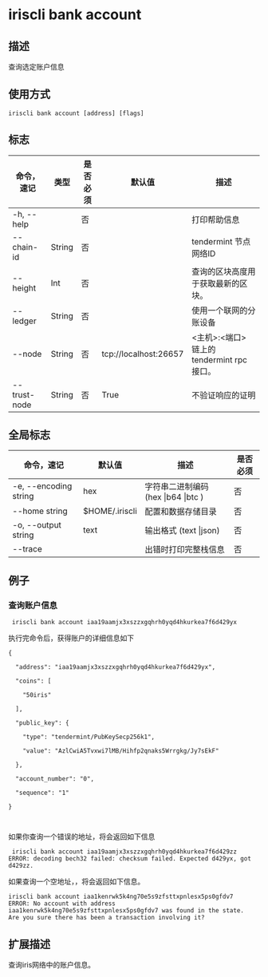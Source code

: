 # iriscli bank account

## 描述

查询选定账户信息

## 使用方式

```
iriscli bank account [address] [flags] 
```

 

## 标志

| 命令，速记   | 类型   | 是否必须 | 默认值                | 描述                                      |
| ------------ | ------ | -------- | --------------------- | ----------------------------------------- |
| -h, --help   |        | 否       |                       | 打印帮助信息                              |
| --chain-id   | String | 否       |                       | tendermint 节点网络ID                     |
| --height     | Int    | 否       |                       | 查询的区块高度用于获取最新的区块。        |
| --ledger     | String | 否       |                       | 使用一个联网的分账设备                    |
| --node       | String | 否       | tcp://localhost:26657 | <主机>:<端口> 链上的tendermint rpc 接口。 |
| --trust-node | String | 否       | True                  | 不验证响应的证明                          |



## 全局标志

| 命令，速记            | 默认值         | 描述                                | 是否必须 |
| --------------------- | -------------- | ----------------------------------- | -------- |
| -e, --encoding string | hex            | 字符串二进制编码 (hex \|b64 \|btc ) | 否       |
| --home string         | $HOME/.iriscli | 配置和数据存储目录                  | 否       |
| -o, --output string   | text           | 输出格式 (text \|json)              | 否       |
| --trace               |                | 出错时打印完整栈信息                | 否       |



## 例子

### 查询账户信息 

```
 iriscli bank account iaa19aamjx3xszzxgqhrh0yqd4hkurkea7f6d429yx
```

执行完命令后，获得账户的详细信息如下

```
{

  "address": "iaa19aamjx3xszzxgqhrh0yqd4hkurkea7f6d429yx",

  "coins": [

    "50iris"

  ],

  "public_key": {

    "type": "tendermint/PubKeySecp256k1",

    "value": "AzlCwiA5Tvxwi7lMB/Hihfp2qnaks5Wrrgkg/Jy7sEkF"

  },

  "account_number": "0",

  "sequence": "1"

}



```
如果你查询一个错误的地址，将会返回如下信息
```
 iriscli bank account iaa19aamjx3xszzxgqhrh0yqd4hkurkea7f6d429zz
ERROR: decoding bech32 failed: checksum failed. Expected d429yx, got d429zz.
```
如果查询一个空地址，，将会返回如下信息。
```
iriscli bank account iaa1kenrwk5k4ng70e5s9zfsttxpnlesx5ps0gfdv7
ERROR: No account with address iaa1kenrwk5k4ng70e5s9zfsttxpnlesx5ps0gfdv7 was found in the state.
Are you sure there has been a transaction involving it?
```


## 扩展描述

查询iris网络中的账户信息。

​    



​           
